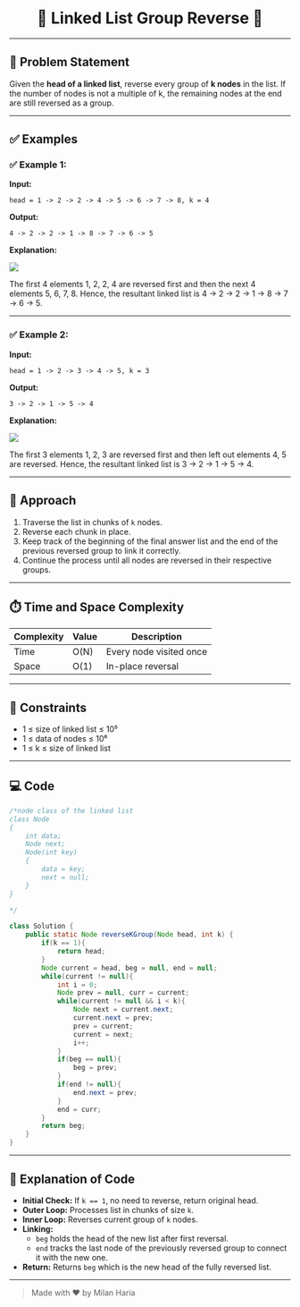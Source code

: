 <h1 align="center">🔁 Linked List Group Reverse 🔁</h1>

---

## 📝 Problem Statement

Given the **head of a linked list**, reverse every group of **k nodes** in the list. If the number of nodes is not a multiple of k, the remaining nodes at the end are still reversed as a group.

---

## ✅ Examples

### ✅ Example 1:

**Input:**  
```
head = 1 -> 2 -> 2 -> 4 -> 5 -> 6 -> 7 -> 8, k = 4
```

**Output:**  
```
4 -> 2 -> 2 -> 1 -> 8 -> 7 -> 6 -> 5
```

**Explanation:**  

<img src="https://media.geeksforgeeks.org/img-practice/prod/addEditProblem/700013/Web/Other/blobid0_1723298986.png"> </img>

The first 4 elements 1, 2, 2, 4 are reversed first and then the next 4 elements 5, 6, 7, 8. Hence, the resultant linked list is
4 -> 2 -> 2 -> 1 -> 8 -> 7 -> 6 -> 5.

---

### ✅ Example 2:

**Input:**  
```
head = 1 -> 2 -> 3 -> 4 -> 5, k = 3
```

**Output:**  
```
3 -> 2 -> 1 -> 5 -> 4
```

**Explanation:**  

<img src="https://media.geeksforgeeks.org/img-practice/prod/addEditProblem/700013/Web/Other/blobid1_1723298995.png"> </img>

The first 3 elements 1, 2, 3 are reversed first and then left out elements 4, 5 are reversed. Hence, the resultant linked list is 3 -> 2 -> 1 -> 5 -> 4.

---

## 🧠 Approach

1. Traverse the list in chunks of `k` nodes.
2. Reverse each chunk in place.
3. Keep track of the beginning of the final answer list and the end of the previous reversed group to link it correctly.
4. Continue the process until all nodes are reversed in their respective groups.

---

## ⏱️ Time and Space Complexity

| Complexity | Value  | Description               |
|------------|--------|---------------------------|
| Time       | O(N)   | Every node visited once   |
| Space      | O(1)   | In-place reversal         |

---

## 🎯 Constraints

- 1 ≤ size of linked list ≤ 10⁵  
- 1 ≤ data of nodes ≤ 10⁶  
- 1 ≤ k ≤ size of linked list  

---

## 💻 Code

```java
/*node class of the linked list
class Node
{
    int data;
    Node next;
    Node(int key)
    {
        data = key;
        next = null;
    }
}

*/

class Solution {
    public static Node reverseKGroup(Node head, int k) {
        if(k == 1){
            return head;
        }
        Node current = head, beg = null, end = null;
        while(current != null){
            int i = 0;
            Node prev = null, curr = current;
            while(current != null && i < k){
                Node next = current.next;
                current.next = prev;
                prev = current;
                current = next;
                i++;
            }
            if(beg == null){
                beg = prev;
            }
            if(end != null){
                end.next = prev;
            }
            end = curr;
        }
        return beg;
    }
}
```

---

## 📝 Explanation of Code

- **Initial Check:** If `k == 1`, no need to reverse, return original head.
- **Outer Loop:** Processes list in chunks of size `k`.
- **Inner Loop:** Reverses current group of `k` nodes.
- **Linking:** 
  - `beg` holds the head of the new list after first reversal.
  - `end` tracks the last node of the previously reversed group to connect it with the new one.
- **Return:** Returns `beg` which is the new head of the fully reversed list.

---

> Made with ❤️ by Milan Haria
